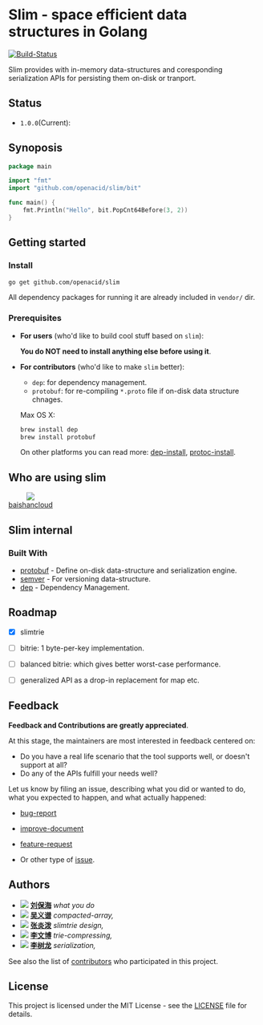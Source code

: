 <!--
based on the a great readme template
https://gist.github.com/PurpleBooth/109311bb0361f32d87a2
-->

# Slim - space efficient data structures in Golang

[![Build-Status](https://api.travis-ci.org/openacid/slim.svg?branch=master)](https://travis-ci.org/openacid/slim)

Slim provides with in-memory data-structures and coresponding serialization
APIs for persisting them on-disk or tranport.

<!-- TODO list data types -->
<!-- TODO slim.Trie -->
<!-- TODO other data types -->

<!-- TODO toc -->

## Status

-   `1.0.0`(Current):

## Synoposis

<!-- TODO refine this synoposis -->
```go
package main

import "fmt"
import "github.com/openacid/slim/bit"

func main() {
	fmt.Println("Hello", bit.PopCnt64Before(3, 2))
}
```

<!-- ## Performance and benchmark -->

<!-- TODO  -->

<!-- ## FAQ -->

## Getting started

### Install

```sh
go get github.com/openacid/slim
```

All dependency packages for running it are already included in `vendor/` dir.


<!-- TODO add FAQ -->
<!-- TODO add serialization explaination, on-disk data structure etc. -->

### Prerequisites

-   **For users** (who'd like to build cool stuff based on `slim`):

    **You do NOT need to install anything else before using it**.

-   **For contributors** (who'd like to make `slim` better):

    -   `dep`:
        for dependency management.
    -   `protobuf`:
        for re-compiling `*.proto` file if on-disk data structure chnages.

    Max OS X:
    ```sh
    brew install dep
    brew install protobuf
    ```

    On other platforms you can read more:
    [dep-install][],
    [protoc-install][].


## Who are using slim

<span style="display: inline-block; text-align: center;"> <span> ![][baishancloud-favicon] </span> <br/> <span> [baishancloud][] </span> </span>

## Slim internal

### Built With

- [protobuf][] - Define on-disk data-structure and serialization engine.
- [semver][] - For versioning data-structure.
- [dep][] - Dependency Management.

<!-- ### Directory Layout -->

<!-- We follow the: [golang-standards-project-layout][]. -->

<!-- [> TODO read the doc and add more standards <] -->

<!-- -   `vendor/`: dependency packages. -->
<!-- -   `prototype/`: on-disk data-structure. -->
<!-- -   `docs/`: documents about design, trade-off, etc -->
<!-- -   `tools/`: documents about design, trade-off, etc -->
<!-- -   `expamples/`: documents about design, trade-off, etc -->

<!-- Other directories are sub-package. -->


<!-- ### Versioning -->

<!-- We use [SemVer](http://semver.org/) for versioning. -->

<!-- For the versions available, see the [tags on this repository](https://github.com/your/project/tags).  -->

<!-- ### Data structure explained -->
<!-- [> TODO  <] -->

<!-- ## Limitation -->
<!-- [> TODO  <] -->

## Roadmap

-   [x] slimtrie
-   [ ] bitrie: 1 byte-per-key implementation.
-   [ ] balanced bitrie: which gives better worst-case performance.
-   [ ] generalized API as a drop-in replacement for map etc.


## Feedback

**Feedback and Contributions are greatly appreciated**.

At this stage, the maintainers are most interested in feedback centered on:

-   Do you have a real life scenario that the tool supports well, or doesn't support at all?
-   Do any of the APIs fulfill your needs well?

Let us know by filing an issue, describing what you did or wanted to do, what
you expected to happen, and what actually happened:

-   [bug-report][]
-   [improve-document][]
-   [feature-request][]

-   Or other type of [issue][new-issue].

<!-- ## Contributing -->
<!-- The maintainers actively manage the issues list, and try to highlight issues -->
<!-- suitable for newcomers. -->

<!-- [> TODO dep CONTRIBUTING <] -->
<!-- The project follows the typical GitHub pull request model. See CONTRIBUTING.md for more details. -->

<!-- Before starting any work, please either comment on an existing issue, -->
<!-- or file a new one. -->

<!-- [> TODO  <] -->
<!-- Please read [CONTRIBUTING.md][] -->
<!-- for details on our code of conduct, and the process for submitting pull requests to us. -->
<!-- https://gist.github.com/PurpleBooth/b24679402957c63ec426 -->


<!-- ### Code style -->

<!-- ### Tool chain -->

<!-- ### Customized install -->

<!-- Alternatively, if you have a customized go develop environment, you could also -->
<!-- clone it: -->

<!-- ```sh -->
<!-- git clone git@github.com:openacid/slim.git -->
<!-- ``` -->

<!-- As a final step you'd like have a test to see if everything goes well: -->

<!-- ```sh -->
<!-- cd path/to/slim/build/pseudo-gopath -->
<!-- export GOPATH=$(pwd) -->
<!-- go test github.com/openacid/slim/array -->
<!-- ``` -->

<!-- Another reason to have a `pseudo-gopath` in it is that some tool have their -->
<!-- own way conducting source code tree. -->
<!-- E.g. [git-worktree](https://git-scm.com/docs/git-worktree) -->
<!-- checkouts source code into another dir other than the GOPATH work space. -->

<!-- ## Update dependency -->

<!-- Dependencies are tracked by [dep](https://github.com/golang/dep). -->
<!-- All dependencies are kept in `vendor/` dir thus you do not need to do anything -->
<!-- to run it. -->

<!-- You need to update dependency only when you bring in new feature with other dependency. -->

<!-- -   Install `dep` -->

<!--     ``` -->
<!--     curl https://raw.githubusercontent.com/golang/dep/master/install.sh | sh -->
<!--     ``` -->

<!-- -   Download dependency -->

<!--     ``` -->
<!--     dep ensure -->
<!--     ``` -->

<!--     > dep uses Gopkg.toml Gopkg.lock to track dependency info. -->
<!--     >  -->
<!--     > Gopkg.toml Gopkg.lock is created with `dep init`. -->
<!--     > -->
<!--     > dep creates a `vendor` dir to have all dependency package there. -->

<!-- See more: [dep-install][] -->


## Authors

<!-- ordered by unicode of author's name -->

- ![][刘保海-img-sml] **[刘保海][]** *what you do*
- ![][吴义谱-img-sml] **[吴义谱][]** *compacted-array,*
- ![][张炎泼-img-sml] **[张炎泼][]** *slimtrie design,*
- ![][李文博-img-sml] **[李文博][]** *trie-compressing,*
- ![][李树龙-img-sml] **[李树龙][]** *serialization,*

See also the list of [contributors][] who participated in this project.


## License

This project is licensed under the MIT License - see the [LICENSE](LICENSE) file for details.

<!-- ## Acknowledgments -->

<!-- [> TODO  <] -->
<!-- - Hat tip to anyone whose code was used -->

<!-- - Inspiration -->
<!--     patricial tree -->
<!--     fusion tree -->
<!--     critic trie -->
<!-- - etc -->

<!-- links -->

<!-- Bio -->

[刘保海]: https://github.com/liubaohai
[吴义谱]: https://github.com/pengsven
[张炎泼]: https://github.com/drmingdrmer
[李文博]: https://github.com/wenbobuaa
[李树龙]: https://github.com/lishulong

<!-- avatar -->

[刘保海-img-sml]: https://avatars1.githubusercontent.com/u/26271283?s=24&v=4
[吴义谱-img-sml]: https://avatars3.githubusercontent.com/u/6927668?s=24&v=4
[张炎泼-img-sml]: https://avatars3.githubusercontent.com/u/44069?s=24&v=4
[李文博-img-sml]: https://avatars1.githubusercontent.com/u/11748387?s=24&v=4
[李树龙-img-sml]: https://avatars2.githubusercontent.com/u/13903162?s=24&v=4

[contributors]: https://github.com/openacid/slim/contributors

[dep]: https://github.com/golang/dep
[protobuf]: https://github.com/protocolbuffers/protobuf
[semver]: http://semver.org/

[protoc-install]: http://google.github.io/proto-lens/installing-protoc.html
[dep-install]: https://github.com/golang/dep#installation

[CONTRIBUTING.md]: CONTRIBUTING.md

[baishancloud]: http://www.baishancdnx.com
[baishancloud-favicon]: http://www.baishancdnx.com/public/favicon.ico
[golang-standards-project-layout]: https://github.com/golang-standards/project-layout

<!-- issue links -->

[bug-report]:       https://github.com/openacid/slim/issues/new?labels=bug&template=bug_report.md
[improve-document]: https://github.com/openacid/slim/issues/new?labels=doc&template=doc_improve.md
[feature-request]:  https://github.com/openacid/slim/issues/new?labels=feature&template=feature_request.md

[new-issue]: https://github.com/openacid/slim/issues/new/choose
